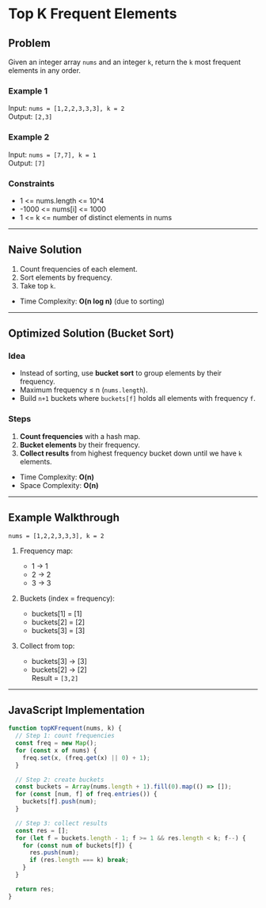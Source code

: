# Top K Frequent Elements

## Problem
Given an integer array `nums` and an integer `k`, return the `k` most frequent elements in any order.

### Example 1
Input: `nums = [1,2,2,3,3,3], k = 2`  
Output: `[2,3]`

### Example 2
Input: `nums = [7,7], k = 1`  
Output: `[7]`

### Constraints
- 1 <= nums.length <= 10^4
- -1000 <= nums[i] <= 1000
- 1 <= k <= number of distinct elements in nums

---

## Naive Solution
1. Count frequencies of each element.
2. Sort elements by frequency.
3. Take top `k`.

- Time Complexity: **O(n log n)** (due to sorting)

---

## Optimized Solution (Bucket Sort)

### Idea
- Instead of sorting, use **bucket sort** to group elements by their frequency.
- Maximum frequency ≤ n (`nums.length`).
- Build `n+1` buckets where `buckets[f]` holds all elements with frequency `f`.

### Steps
1. **Count frequencies** with a hash map.
2. **Bucket elements** by their frequency.
3. **Collect results** from highest frequency bucket down until we have `k` elements.

- Time Complexity: **O(n)**
- Space Complexity: **O(n)**

---

## Example Walkthrough
`nums = [1,2,2,3,3,3], k = 2`

1. Frequency map:
   - 1 → 1  
   - 2 → 2  
   - 3 → 3  

2. Buckets (index = frequency):
   - buckets[1] = [1]  
   - buckets[2] = [2]  
   - buckets[3] = [3]  

3. Collect from top:
   - buckets[3] → [3]  
   - buckets[2] → [2]  
   Result = `[3,2]`

---

## JavaScript Implementation
```js
function topKFrequent(nums, k) {
  // Step 1: count frequencies
  const freq = new Map();
  for (const x of nums) {
    freq.set(x, (freq.get(x) || 0) + 1);
  }

  // Step 2: create buckets
  const buckets = Array(nums.length + 1).fill(0).map(() => []);
  for (const [num, f] of freq.entries()) {
    buckets[f].push(num);
  }

  // Step 3: collect results
  const res = [];
  for (let f = buckets.length - 1; f >= 1 && res.length < k; f--) {
    for (const num of buckets[f]) {
      res.push(num);
      if (res.length === k) break;
    }
  }

  return res;
}
```